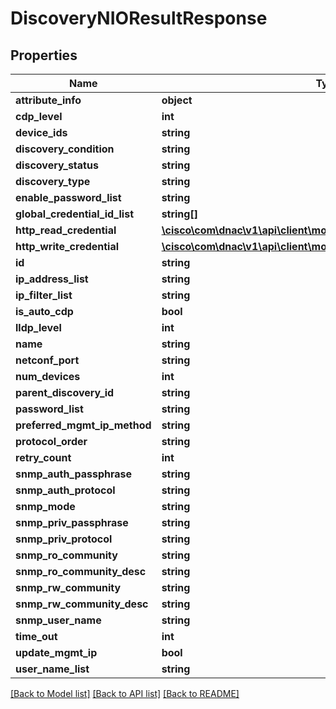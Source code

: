 # DiscoveryNIOResultResponse

## Properties
Name | Type | Description | Notes
------------ | ------------- | ------------- | -------------
**attribute_info** | **object** |  | [optional] 
**cdp_level** | **int** |  | [optional] 
**device_ids** | **string** |  | [optional] 
**discovery_condition** | **string** |  | [optional] 
**discovery_status** | **string** |  | [optional] 
**discovery_type** | **string** |  | [optional] 
**enable_password_list** | **string** |  | [optional] 
**global_credential_id_list** | **string[]** |  | [optional] 
**http_read_credential** | [**\cisco\com\dnac\v1\api\client\model\HTTPReadCredentialDTOInner**](HTTPReadCredentialDTOInner.md) |  | [optional] 
**http_write_credential** | [**\cisco\com\dnac\v1\api\client\model\HTTPReadCredentialDTOInner**](HTTPReadCredentialDTOInner.md) |  | [optional] 
**id** | **string** |  | [optional] 
**ip_address_list** | **string** |  | [optional] 
**ip_filter_list** | **string** |  | [optional] 
**is_auto_cdp** | **bool** |  | [optional] 
**lldp_level** | **int** |  | [optional] 
**name** | **string** |  | [optional] 
**netconf_port** | **string** |  | [optional] 
**num_devices** | **int** |  | [optional] 
**parent_discovery_id** | **string** |  | [optional] 
**password_list** | **string** |  | [optional] 
**preferred_mgmt_ip_method** | **string** |  | [optional] 
**protocol_order** | **string** |  | [optional] 
**retry_count** | **int** |  | [optional] 
**snmp_auth_passphrase** | **string** |  | [optional] 
**snmp_auth_protocol** | **string** |  | [optional] 
**snmp_mode** | **string** |  | [optional] 
**snmp_priv_passphrase** | **string** |  | [optional] 
**snmp_priv_protocol** | **string** |  | [optional] 
**snmp_ro_community** | **string** |  | [optional] 
**snmp_ro_community_desc** | **string** |  | [optional] 
**snmp_rw_community** | **string** |  | [optional] 
**snmp_rw_community_desc** | **string** |  | [optional] 
**snmp_user_name** | **string** |  | [optional] 
**time_out** | **int** |  | [optional] 
**update_mgmt_ip** | **bool** |  | [optional] 
**user_name_list** | **string** |  | [optional] 

[[Back to Model list]](../README.md#documentation-for-models) [[Back to API list]](../README.md#documentation-for-api-endpoints) [[Back to README]](../README.md)


